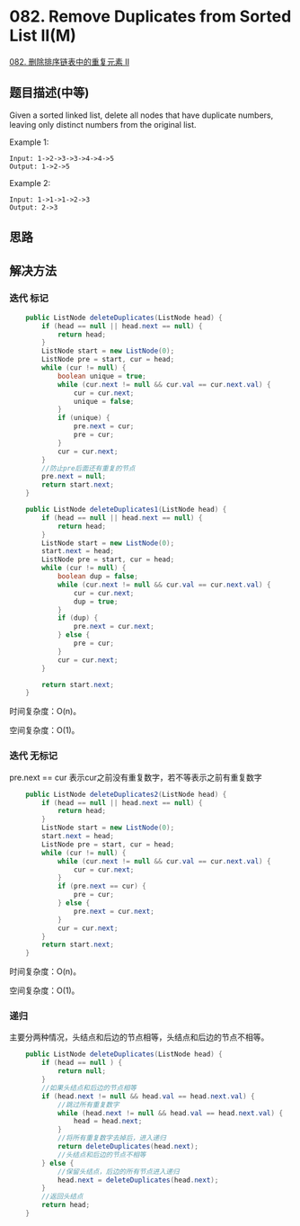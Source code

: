 # 082. Remove Duplicates from Sorted List II(M)

[082. 删除排序链表中的重复元素 II](https://leetcode-cn.com/problems/remove-duplicates-from-sorted-list-ii/)


## 题目描述(中等)

Given a sorted linked list, delete all nodes that have duplicate numbers, leaving only distinct numbers from the original list.

Example 1:
```
Input: 1->2->3->3->4->4->5
Output: 1->2->5
```
Example 2:
```
Input: 1->1->1->2->3
Output: 2->3

```

## 思路

## 解决方法


### 迭代 标记

```java
    public ListNode deleteDuplicates(ListNode head) {
        if (head == null || head.next == null) {
            return head;
        }
        ListNode start = new ListNode(0);
        ListNode pre = start, cur = head;
        while (cur != null) {
            boolean unique = true;
            while (cur.next != null && cur.val == cur.next.val) {
                cur = cur.next;
                unique = false;
            }
            if (unique) {
                pre.next = cur;
                pre = cur;
            }
            cur = cur.next;
        }
        //防止pre后面还有重复的节点
        pre.next = null;
        return start.next;
    }
```


```java
    public ListNode deleteDuplicates1(ListNode head) {
        if (head == null || head.next == null) {
            return head;
        }
        ListNode start = new ListNode(0);
        start.next = head;
        ListNode pre = start, cur = head;
        while (cur != null) {
            boolean dup = false;
            while (cur.next != null && cur.val == cur.next.val) {
                cur = cur.next;
                dup = true;
            }
            if (dup) {
                pre.next = cur.next;
            } else {
                pre = cur;
            }
            cur = cur.next;
        }

        return start.next;
    }
```

时间复杂度：O(n)。

空间复杂度：O(1)。


### 迭代 无标记

pre.next == cur 表示cur之前没有重复数字，若不等表示之前有重复数字

```java
    public ListNode deleteDuplicates2(ListNode head) {
        if (head == null || head.next == null) {
            return head;
        }
        ListNode start = new ListNode(0);
        start.next = head;
        ListNode pre = start, cur = head;
        while (cur != null) {
            while (cur.next != null && cur.val == cur.next.val) {
                cur = cur.next;
            }
            if (pre.next == cur) {
                pre = cur;
            } else {
                pre.next = cur.next;
            }
            cur = cur.next;
        }
        return start.next;
    }

```

时间复杂度：O(n)。

空间复杂度：O(1)。


### 递归

主要分两种情况，头结点和后边的节点相等，头结点和后边的节点不相等。

```java
    public ListNode deleteDuplicates(ListNode head) {
        if (head == null ) {
            return null;
        }
        //如果头结点和后边的节点相等
        if (head.next != null && head.val == head.next.val) {
            //跳过所有重复数字
            while (head.next != null && head.val == head.next.val) {
                head = head.next;
            }
            //将所有重复数字去掉后，进入递归
            return deleteDuplicates(head.next);
            //头结点和后边的节点不相等
        } else {
            //保留头结点，后边的所有节点进入递归
            head.next = deleteDuplicates(head.next);
        }
        //返回头结点
        return head;
    }
```